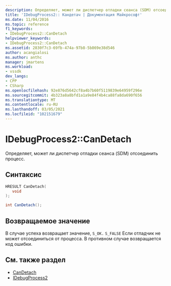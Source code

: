 ```yaml
---
description: Определяет, может ли диспетчер отладки сеанса (SDM) отсоединить процесс.
title: 'IDebugProcess2:: Кандетач | Документация Майкрософт'
ms.date: 11/04/2016
ms.topic: reference
f1_keywords:
- IDebugProcess2::CanDetach
helpviewer_keywords:
- IDebugProcess2::CanDetach
ms.assetid: 2830f7c3-69fb-474a-97b8-5b869e38d546
author: acangialosi
ms.author: anthc
manager: jmartens
ms.workload:
- vssdk
dev_langs:
- CPP
- CSharp
ms.openlocfilehash: 92e876d5642cf8a4b7b60f5119839e64959f296e
ms.sourcegitcommit: 4b323a8a8bfd1a1a9e84f4b4ca88fa8da690f656
ms.translationtype: MT
ms.contentlocale: ru-RU
ms.lasthandoff: 03/05/2021
ms.locfileid: "102151679"
---
```

# <a name="idebugprocess2candetach"></a>IDebugProcess2::CanDetach
Определяет, может ли диспетчер отладки сеанса (SDM) отсоединить процесс.

## <a name="syntax"></a>Синтаксис

```cpp
HRESULT CanDetach(
   void
);
```

```csharp
int CanDetach();
```

## <a name="return-value"></a>Возвращаемое значение
 В случае успеха возвращает значение, `S_OK.` `S_FALSE` Если отладчик не может отсоединиться от процесса. В противном случае возвращается код ошибки.

## <a name="see-also"></a>См. также раздел
- [CanDetach](../../../extensibility/debugger/reference/idebugprogram2-candetach.md)
- [IDebugProcess2](../../../extensibility/debugger/reference/idebugprocess2.md)
